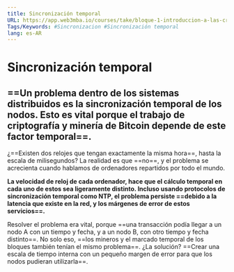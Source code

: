 ```yaml
---
title: Sincronización temporal
URL: https://app.web3mba.io/courses/take/bloque-1-introduccion-a-las-criptomonedas/texts/35448728-u1-2-6-sincronizacion-temporal
Tags/Keywords: #Sincronizacion #Sincronización temporal
lang: es-AR
---
```

# Sincronización temporal
## ==Un problema dentro de los sistemas distribuidos es la sincronización temporal de los nodos. Esto es vital porque el trabajo de criptografía y minería de Bitcoin depende de este factor temporal==.
¿==Existen dos relojes que tengan exactamente la misma hora==, hasta la escala de milisegundos? La realidad es que ==no==, y el problema se acrecienta cuando hablamos de ordenadores repartidos por todo el mundo.

**La velocidad de reloj de cada ordenador, hace que el cálculo temporal en cada uno de estos sea ligeramente distinto. Incluso usando protocolos de sincronización temporal como NTP, el problema persiste ==debido a la latencia que existe en la red, y los márgenes de error de estos servicios==.** 

Resolver el problema era vital, porque ==una transacción podía llegar a un nodo A con un tiempo y fecha, y a un nodo B, con otro tiempo y fecha distinto==. No solo eso, ==los mineros y el marcado temporal de los bloques también tenían el mismo problema==. ¿La solución? ==Crear una escala de tiempo interna con un pequeño margen de error para que los nodos pudieran utilizarla==.